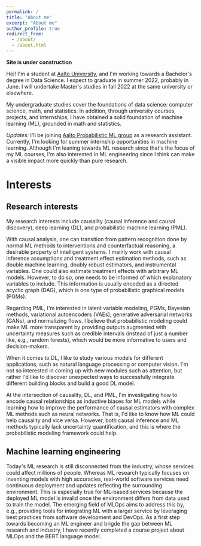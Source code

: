 ```yaml
---
permalink: /
title: "About me"
excerpt: "About me"
author_profile: true
redirect_from: 
  - /about/
  - /about.html
---
```


**Site is under construction**

Hei! I'm a student at [Aalto University](https://www.aalto.fi/en), and I'm working towards a Bachelor's degree in Data Science.
I expect to graduate in summer 2022, probably in June.
I will undertake Master's studies in fall 2022 at the same university or elsewhere.

My undergraduate studies cover the foundations of data science: computer science, math, and statistics.
In addition, through university courses, projects, and internships, I have obtained a solid foundation of machine learning (ML),
grounded in math and statistics.

*Updates:* I'll be joining [Aalto Probabilistic ML group](https://research.cs.aalto.fi/pml/) as a research assistant.
Currently, I'm looking for summer internship opportunities in machine learning.
Although I'm leaning towards ML research since that's the focus of my ML courses,
I'm also interested in ML engineering since I think can make a visible impact more quickly than pure research.

# Interests

## Research interests

My research interests include causality (causal inference and causal discovery), deep learning (DL), and probabilistic machine learning (PML).

With causal analysis, one can transition from pattern recognition done by normal ML methods to interventions and counterfactual reasoning, a desirable property of intelligent systems. I mainly work with causal inference assumptions and treatment effect estimation methods, such as double machine learning, doubly robust estimators, and instrumental variables. One could also estimate treatment effects with arbitrary ML models. However, to do so, one needs to be informed of which explanatory variables to include. This information is usually encoded as a directed acyclic graph (DAG), which is one type of probabilistic graphical models (PGMs).

Regarding PML, I'm interested in latent variable modeling, PGMs, Bayesian methods, variational autoencoders (VAEs), generative adversarial networks (GANs), and normalizing flows. I believe that probabilistic modeling could make ML more transparent by providing outputs augmented with uncertainty measures such as credible intervals (instead of just a number like, e.g., random forests), which would be more informative to users and decision-makers.

When it comes to DL, I like to study various models for different applications, such as natural language processing or computer vision. I'm not so interested in coming up with new modules such as attention, but rather I'd like to discover unexpected ways to successfully integrate different building blocks and build a good DL model.

At the intersection of causality, DL, and PML, I'm investigating how to encode causal relationships as inductive biases for ML models while learning how to improve the performance of causal estimators with complex ML methods such as neural networks. That is, I'd like to know how ML could help causality and vice versa. However, both causal inference and ML methods typically lack uncertainty quantification, and this is where the probabilistic modeling framework could help.

## Machine learning engineering

Today's ML research is still disconnected from the industry, whose services could affect millions of people. Whereas ML research typically focuses on inventing models with high accuracies, real-world software services need continuous deployment and updates reflecting the surrounding environment. This is especially true for ML-based services because the deployed ML model is invalid once the environment differs from data used to train the model. The emerging field of MLOps aims to address this by, e.g., providing tools for integrating ML with a larger service by leveraging best practices from software development and DevOps. As a first step towards becoming an ML engineer and brigde the gap between ML research and industry, I have recently completed a course project about MLOps and the BERT language model.

